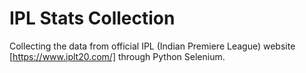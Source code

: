# IPL Stats Collection
Collecting the data from official IPL (Indian Premiere League) website [https://www.iplt20.com/] through Python Selenium.
